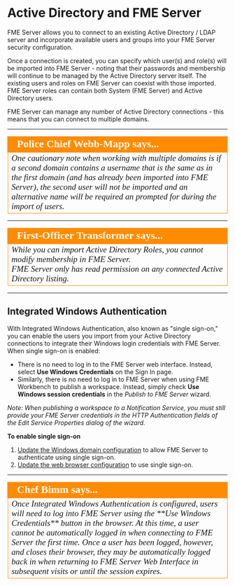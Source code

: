 # Active Directory and FME Server #

FME Server allows you to connect to an existing Active Directory / LDAP server and incorporate available users and groups into your FME Server security configuration.

Once a connection is created, you can specify which user(s) and role(s) will be imported into FME Server - noting that their passwords and membership will continue to be managed by the Active Directory server itself. The existing users and roles on FME Server can coexist with those imported. FME Server roles can contain both System (FME Server) and Active Directory users.

FME Server can manage any number of Active Directory connections - this means that you can connect to multiple domains.  

---

<!--Police Chief Webb-Mapp Says Section-->

<table style="border-spacing: 0px">
<tr>
<td style="vertical-align:middle;background-color:darkorange;border: 2px solid darkorange">
<i class="fa fa-quote-left fa-lg fa-pull-left fa-fw" style="color:white;padding-right: 12px;vertical-align:text-top"></i>
<span style="color:white;font-size:x-large;font-weight: bold;font-family:serif">Police Chief Webb-Mapp says...</span>
</td>
</tr>
<tr>
<td style="border: 1px solid darkorange">
<span style="font-family:serif; font-style:italic; font-size:larger">
One cautionary note when working with multiple domains is if a second domain contains a username that is the same as in the first domain (and has already been imported into FME Server), the second user will not be imported and an alternative name will be required an prompted for during the import of users.  
</span>
</td>
</tr>
</table>

---

<!--Person X Says Section-->

<table style="border-spacing: 0px">
<tr>
<td style="vertical-align:middle;background-color:darkorange;border: 2px solid darkorange">
<i class="fa fa-quote-left fa-lg fa-pull-left fa-fw" style="color:white;padding-right: 12px;vertical-align:text-top"></i>
<span style="color:white;font-size:x-large;font-weight: bold;font-family:serif">First-Officer Transformer says...</span>
</td>
</tr>

<tr>
<td style="border: 1px solid darkorange">
<span style="font-family:serif; font-style:italic; font-size:larger">
While you can import Active Directory Roles, you cannot modify membership in FME Server.<br>
FME Server only has read permission on any connected Active Directory listing.
</span>
</td>
</tr>
</table>

---

## Integrated Windows Authentication ##

With Integrated Windows Authentication, also known as "single sign-on," you can enable the users you import from your Active Directory connections to integrate their Windows login credentials with FME Server. When single sign-on is enabled:

- There is no need to log in to the FME Server web interface. Instead, select **Use Windows Credentials** on the Sign In page.
- Similarly, there is no need to log in to FME Server when using FME Workbench to publish a workspace. Instead, simply check **Use Windows session credentials** in the *Publish to FME Server* wizard.

_Note: When publishing a workspace to a Notification Service, you must still provide your FME Server credentials in the HTTP Authentication fields of the Edit Service Properties dialog of the wizard._

**To enable single sign-on**

1. [Update the Windows domain configuration](http://docs.safe.com/fme/2018.0/html/FME_Server_Documentation/Content/AdminGuide/IWA_Update_Windows_Domain_Config.htm) to allow FME Server to authenticate using single sign-on.
2. [Update the web browser configuration](http://docs.safe.com/fme/2018.0/html/FME_Server_Documentation/Content/AdminGuide/IWA_Update_Web_Browser_Config.htm) to use single sign-on.

---

<!--Chef Bimm Says Section-->

<table style="border-spacing: 0px">
<tr>
<td style="vertical-align:middle;background-color:darkorange;border: 2px solid darkorange">
<i class="fa fa-quote-left fa-lg fa-pull-left fa-fw" style="color:white;padding-right: 12px;vertical-align:text-top"></i>
<span style="color:white;font-size:x-large;font-weight: bold;font-family:serif">Chef Bimm says...</span>
</td>
</tr>

<tr>
<td style="border: 1px solid darkorange">
<span style="font-family:serif; font-style:italic; font-size:larger">
Once Integrated Windows Authentication is configured, users will need to log into FME Server using the **Use Windows Credentials** button in the browser.  At this time, a user cannot be automatically logged in when connecting to FME Server the first time.  Once a user has been logged, however, and closes their browser, they may be automatically logged back in when returning to FME Server Web Interface in subsequent visits or until the session expires.
<!-- at this time there is no timeout to expire a session.  sessions will remain until a restart of the FME Server Web Application occurs or a reboot of the FME Server system.-->
</span>
</td>
</tr>
</table>

